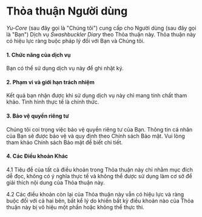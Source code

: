 # Thỏa thuận Người dùng

_Yu-Core_ (sau đây gọi là "Chúng tôi") cung cấp cho Người dùng (sau đây gọi là "Bạn") Dịch vụ _Swashbuckler Diary_ theo Thỏa thuận này. Thỏa thuận này có hiệu lực ràng buộc pháp lý đối với Bạn và Chúng tôi.

#### 1. Chức năng của dịch vụ
Bạn có thể sử dụng dịch vụ này để ghi nhật ký.

#### 2. Phạm vi và giới hạn trách nhiệm
Kết quả bạn nhận được khi sử dụng dịch vụ này chỉ mang tính chất tham khảo. Tình hình thực tế là chính thức.

#### 3. Bảo vệ quyền riêng tư
Chúng tôi coi trọng việc bảo vệ quyền riêng tư của Bạn. Thông tin cá nhân của Bạn sẽ được bảo vệ và quy định theo Chính sách Bảo mật. Vui lòng tham khảo Chính sách Bảo mật để biết chi tiết.

#### 4. Các Điều khoản Khác
4.1 Tiêu đề của tất cả điều khoản trong Thỏa thuận này chỉ nhằm mục đích dễ đọc, không có ý nghĩa thực tế và không thể được sử dụng làm cơ sở để giải thích nội dung của Thỏa thuận này.

4.2 Các điều khoản còn lại của Thỏa thuận này vẫn có hiệu lực và ràng buộc đối với cả hai bên, bất kể lý do khiến bất kỳ điều khoản nào của Thỏa thuận này bị vô hiệu một phần hoặc không thể thực thi.